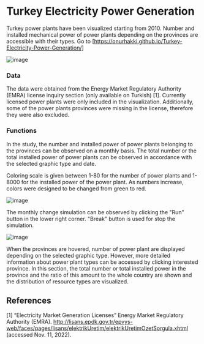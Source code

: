 # Turkey Electricity Power Generation

Turkey power plants have been visualized starting from 2010. Number and installed mechanical power of power plants depending on the provinces are accessible with their types. Go to [https://onurhakki.github.io/Turkey-Electricity-Power-Generation/]

![image](https://user-images.githubusercontent.com/53830179/199480765-e6a7c7f6-2592-4ee7-9f36-a57d1cb4b504.png)

### Data

The data were obtained from the Energy Market Regulatory Authority (EMRA) license inquiry section (only available on Turkish) [1]. Currently licensed power plants were only included in the visualization. Additionally, some of the power plants provinces were missing in the license, therefore they were also excluded.

### Functions

In the study, the number and installed power of power plants belonging to the provinces can be observed on a monthly basis. The total number or the total installed power of power plants can be observed in accordance with the selected graphic type and date.

Coloring scale is given between 1-80 for the number of power plants and 1-8000 for the installed power of the power plant. As numbers increase, colors were designed to be changed from green to red.

![image](https://user-images.githubusercontent.com/53830179/199481300-0b8975a5-94fc-4e4e-b944-3e79f493fac8.png)

The monthly change simulation can be observed by clicking the "Run" button in the lower right corner. "Break" button is used for stop the simulation.

![image](https://user-images.githubusercontent.com/53830179/199481132-a3029082-1c22-4880-bc82-bb783d95358f.png)

When the provinces are hovered, number of power plant are displayed depending on the selected graphic type. However, more detailed information about power plant types can be accessed by clicking interested province.  In this section, the total number or total installed power in the province and the ratio of this amount to the whole country are shown and the distribution of resource types are visualized. 

## References

[1] “Electricity Market Generation Licenses” Energy Market Regulatory Authority (EMRA). http://lisans.epdk.gov.tr/epvys-web/faces/pages/lisans/elektrikUretim/elektrikUretimOzetSorgula.xhtml (accessed Nov. 11, 2022).



